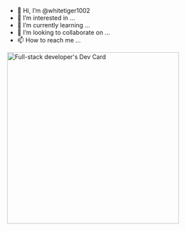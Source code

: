 - 👋 Hi, I’m @whitetiger1002
- 👀 I’m interested in ...
- 🌱 I’m currently learning ...
- 💞️ I’m looking to collaborate on ...
- 📫 How to reach me ...

<!---
whitetiger1002/whitetiger1002 is a ✨ special ✨ repository because its `README.md` (this file) appears on your GitHub profile.
You can click the Preview link to take a look at your changes.
--->
<a href="https://app.daily.dev/whitetiger"><img src="https://api.daily.dev/devcards/905ffea7129f419aa62710d7d537b412.png?r=rso" width="400" alt="Full-stack developer's Dev Card"/></a>

